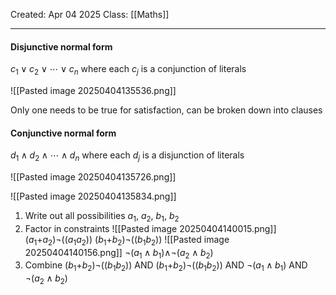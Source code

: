 Created: Apr 04 2025
Class: [[Maths]]
- - -
#### Disjunctive normal form

$c_1 \lor c_2 \lor \cdots \lor c_n$
where each $c_j$ is a conjunction of literals

![[Pasted image 20250404135536.png]]

Only one needs to be true for satisfaction, can be broken down into clauses

#### Conjunctive normal form

$d_1\land d_2\land\cdots\land d_n$
where each $d_j$ is a disjunction of literals

![[Pasted image 20250404135726.png]]

![[Pasted image 20250404135834.png]]
1. Write out all possibilities
		$a_1$, $a_2$, $b_1$, $b_2$
2. Factor in constraints
		![[Pasted image 20250404140015.png]]
		($a_1$+$a_2$)$\neg$($(a_1a_2)$)
		($b_1$+$b_2$)$\neg$($(b_1b_2)$)
		![[Pasted image 20250404140156.png]]
		$\neg$($a_1 \wedge b_1$)$\wedge$$\neg(a_2 \wedge b_2)$
3. Combine
	($b_1$+$b_2$)$\neg$($(b_1b_2)$) AND ($b_1$+$b_2$)$\neg$($(b_1b_2)$) AND $\neg$($a_1 \wedge b_1$) AND $\neg(a_2 \wedge b_2)$
	
